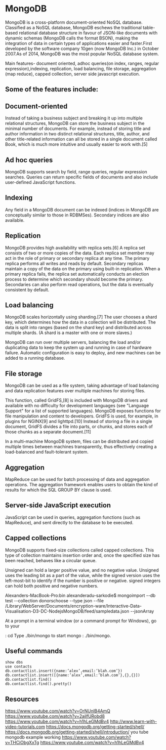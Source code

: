 # MongoDB



MongoDB  is a cross-platform document-oriented  NoSQL database. Classified as a NoSQL database, MongoDB eschews the traditional table-based relational database structure in favour of JSON-like documents with dynamic schemas (MongoDB calls the format BSON), making the integration of data in certain types of applications easier and faster.First developed by the software company 10gen (now MongoDB Inc.) in October 2007.As of 2014, MongoDB was the most popular NoSQL database system.

Main features- document oriented, adhoc queries(on index, ranges, regular expression),indexing, replication, load balancing, file storage, aggregation (map reduce), capped collection, server side javascript execution.

## Some of the features include:

## Document-oriented

   Instead of taking a business subject and breaking it up into multiple relational structures, MongoDB can store the business subject in the minimal number of documents. For example, instead of storing title and author information in two distinct relational structures, title, author, and other title-related information can all be stored in a single document called Book, which is much more intuitive and usually easier to work with.[5]

## Ad hoc queries

   MongoDB supports search by field, range queries, regular expression searches. Queries can return specific fields of documents and also include user-defined JavaScript functions.

## Indexing

   Any field in a MongoDB document can be indexed (indices in MongoDB are conceptually similar to those in RDBMSes). Secondary indices are also available.

## Replication

   MongoDB provides high availability with replica sets.[6] A replica set consists of two or more copies of the data. Each replica set member may act in the role of primary or secondary replica at any time. The primary replica performs all writes and reads by default. Secondary replicas maintain a copy of the data on the primary using built-in replication. When a primary replica fails, the replica set automatically conducts an election process to determine which secondary should become the primary. Secondaries can also perform read operations, but the data is eventually consistent by default.

## Load balancing

   MongoDB scales horizontally using sharding.[7] The user chooses a shard key, which determines how the data in a collection will be distributed. The data is split into ranges (based on the shard key) and distributed across multiple shards. (A shard is a master with one or more slaves.)

   MongoDB can run over multiple servers, balancing the load and/or duplicating data to keep the system up and running in case of hardware failure. Automatic configuration is easy to deploy, and new machines can be added to a running database.

## File storage

   MongoDB can be used as a file system, taking advantage of load balancing and data replication features over multiple machines for storing files.

   This function, called GridFS,[8] is included with MongoDB drivers and available with no difficulty for development languages (see "Language Support" for a list of supported languages). MongoDB exposes functions for file manipulation and content to developers. GridFS is used, for example, in plugins for NGINX[9] and lighttpd.[10] Instead of storing a file in a single document, GridFS divides a file into parts, or chunks, and stores each of those chunks as a separate document.[11]

   In a multi-machine MongoDB system, files can be distributed and copied multiple times between machines transparently, thus effectively creating a load-balanced and fault-tolerant system.

## Aggregation

   MapReduce can be used for batch processing of data and aggregation operations. The aggregation framework enables users to obtain the kind of results for which the SQL GROUP BY clause is used.

## Server-side JavaScript execution

   JavaScript can be used in queries, aggregation functions (such as MapReduce), and sent directly to the database to be executed.

## Capped collections

   MongoDB supports fixed-size collections called capped collections. This type of collection maintains insertion order and, once the specified size has been reached, behaves like a circular queue. 

Unsigned can hold a larger positive value, and no negative value. Unsigned uses the leading bit as a part of the value, while the signed version uses the left-most-bit to identify if the number is positive or negative. signed integers can hold both positive and negative numbers.




Alexanders-MacBook-Pro:bin alexanderadu-sarkodie$ mongoimport --db test --collection donorschoose  --type json --file /Library/WebServer/Documents/encryption-ware/Interactive-Data-Visualisation-D3-DC-NodejsMongoDB/feed/sampledata.json  --jsonArray




At a prompt in a terminal window (or a command prompt for Windows), go to your

 <mongodb installation dir> : cd <mongodb installation dir>
Type ./bin/mongo to start mongo : ./bin/mongo.



## Useful commands

```
show dbs
use contacts
db.contactlist.insert({name:’alex’,email:’blah.com’})
db.contactlist.insert([{name:’alex’,email:’blah.com’},{},{}])
db.contactlist.find()
db.contactlist.find().pretty()

```

## Resources

https://www.youtube.com/watch?v=OrNUnlB4AmQ 
https://www.youtube.com/watch?v=2ajlfURobd8 
https://www.youtube.com/watch?v=h1hLeGMdBv4
http://www.learn-with-video-tutorials.com
https://docs.mongodb.org/getting-started/shell/
https://docs.mongodb.org/getting-started/shell/introduction/
you tube mongodb example working
https://www.youtube.com/watch?v=THCiObgXxTg
https://www.youtube.com/watch?v=h1hLeGMdBv4